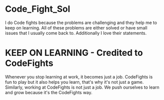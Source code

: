 # Code_Fight_Sol
I do Code fights because the problems are challenging and they help me to keep on learning. 
All of these problems are either solved or have small issues that I usually come back to.
Additionally I love their statements.

# KEEP ON LEARNING - Credited to CodeFights
Whenever you stop learning at work, it becomes just a job. 
CodeFights is fun to play but it also helps you learn, that's why it's not just a game. 
Similarly, working at CodeFights is not just a job. We push ourselves to learn and grow because it's the CodeFights way.

